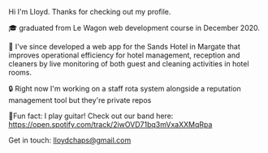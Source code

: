 
Hi I'm Lloyd. Thanks for checking out my profile.


🎓 graduated from Le Wagon web development course in December 2020.

🏨 I've since developed a web app for the Sands Hotel in Margate that improves operational efficiency for hotel management, reception and cleaners by live monitoring of  both guest and cleaning activities in hotel rooms.

🔒 Right now I'm working on a staff rota system alongside a reputation management tool but they're private repos

🎸Fun fact: I play guitar! Check out our band here: https://open.spotify.com/track/2iwOVD71bq3mVxaXXMqRpa

Get in touch: lloydchaps@gmail.com
